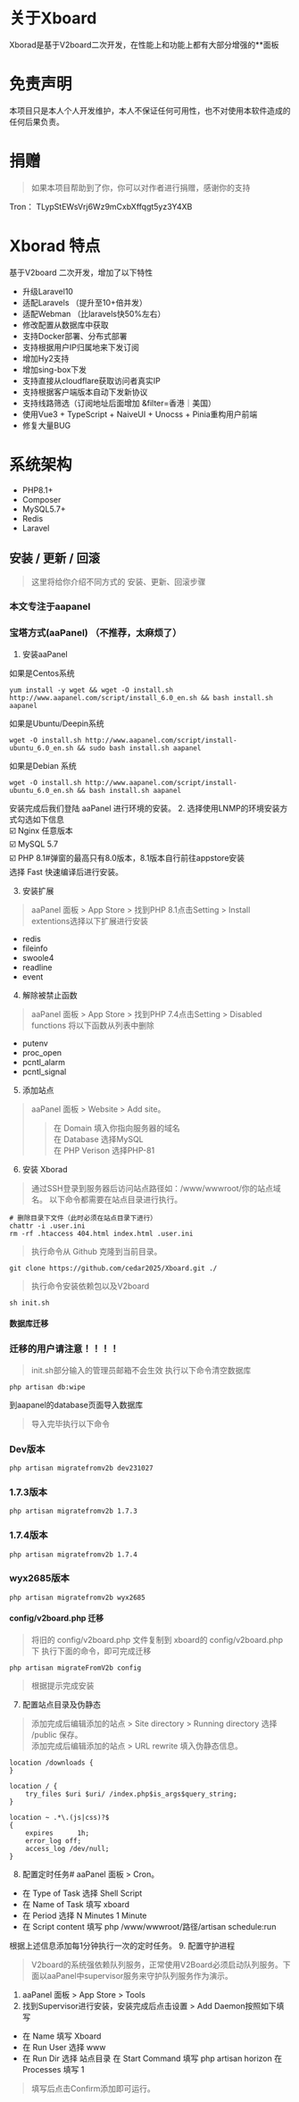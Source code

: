 # 关于Xboard
Xborad是基于V2board二次开发，在性能上和功能上都有大部分增强的**面板

# 免责声明
本项目只是本人个人开发维护，本人不保证任何可用性，也不对使用本软件造成的任何后果负责。
# 捐赠
> 如果本项目帮助到了你，你可以对作者进行捐赠，感谢你的支持  

Tron： TLypStEWsVrj6Wz9mCxbXffqgt5yz3Y4XB
# Xborad 特点 
基于V2board 二次开发，增加了以下特性
- 升级Laravel10
- 适配Laravels  （提升至10+倍并发）
- 适配Webman    （比laravels快50%左右）
- 修改配置从数据库中获取
- 支持Docker部署、分布式部署
- 支持根据用户IP归属地来下发订阅
- 增加Hy2支持
- 增加sing-box下发
- 支持直接从cloudflare获取访问者真实IP
- 支持根据客户端版本自动下发新协议
- 支持线路筛选（订阅地址后面增加 &filter=香港｜美国）
- 使用Vue3 + TypeScript + NaiveUI + Unocss + Pinia重构用户前端
- 修复大量BUG

# **系统架构**

- PHP8.1+
- Composer
- MySQL5.7+
- Redis
- Laravel

## 安装 / 更新 / 回滚
> 这里将给你介绍不同方式的 安装、更新、回滚步骤

### 本文专注于aapanel


### 宝塔方式(aaPanel) （不推荐，太麻烦了）
1. 安装aaPanel 

如果是Centos系统
```
yum install -y wget && wget -O install.sh http://www.aapanel.com/script/install_6.0_en.sh && bash install.sh aapanel
```
如果是Ubuntu/Deepin系统
```
wget -O install.sh http://www.aapanel.com/script/install-ubuntu_6.0_en.sh && sudo bash install.sh aapanel
``` 
如果是Debian 系统
```
wget -O install.sh http://www.aapanel.com/script/install-ubuntu_6.0_en.sh && bash install.sh aapanel
```

安装完成后我们登陆 aaPanel 进行环境的安装。
2. 选择使用LNMP的环境安装方式勾选如下信息  
☑️ Nginx 任意版本  
☑️ MySQL 5.7  
☑️ PHP 8.1#弹窗的最高只有8.0版本，8.1版本自行前往appstore安装  
选择 Fast 快速编译后进行安装。

3. 安装扩展 
> aaPanel 面板 > App Store > 找到PHP 8.1点击Setting > Install extentions选择以下扩展进行安装
- redis
- fileinfo
- swoole4
- readline
- event

4. 解除被禁止函数
> aaPanel 面板 > App Store > 找到PHP 7.4点击Setting > Disabled functions 将以下函数从列表中删除
- putenv
- proc_open
- pcntl_alarm
- pcntl_signal

5. 添加站点  
>aaPanel 面板 > Website > Add site。  
>>在 Domain 填入你指向服务器的域名  
>>在 Database 选择MySQL  
>>在 PHP Verison 选择PHP-81 

6. 安装 Xborad  
>通过SSH登录到服务器后访问站点路径如：/www/wwwroot/你的站点域名。
>以下命令都需要在站点目录进行执行。
```
# 删除目录下文件（此时必须在站点目录下进行）
chattr -i .user.ini
rm -rf .htaccess 404.html index.html .user.ini
```
> 执行命令从 Github 克隆到当前目录。
```
git clone https://github.com/cedar2025/Xboard.git ./
```
> 执行命令安装依赖包以及V2board
```
sh init.sh
```
#### 数据库迁移

### 迁移的用户请注意！！！！
> init.sh部分输入的管理员邮箱不会生效
执行以下命令清空数据库
```
php artisan db:wipe
```
到aapanel的database页面导入数据库
> 导入完毕执行以下命令
### Dev版本
```
php artisan migratefromv2b dev231027

```
### 1.7.3版本
```
php artisan migratefromv2b 1.7.3
```
### 1.7.4版本
```
php artisan migratefromv2b 1.7.4
```
### wyx2685版本
```
php artisan migratefromv2b wyx2685
```
#### config/v2board.php 迁移
> 将旧的 config/v2board.php 文件复制到 xboard的 config/v2board.php 下
> 执行下面的命令，即可完成迁移
```
php artisan migrateFromV2b config
```


> 根据提示完成安装
7. 配置站点目录及伪静态
> 添加完成后编辑添加的站点 > Site directory > Running directory 选择 /public 保存。  
> 添加完成后编辑添加的站点 > URL rewrite 填入伪静态信息。
```
location /downloads {
}

location / {  
    try_files $uri $uri/ /index.php$is_args$query_string;  
}

location ~ .*\.(js|css)?$
{
    expires      1h;
    error_log off;
    access_log /dev/null; 
}
```
8. 配置定时任务#
aaPanel 面板 > Cron。
- 在 Type of Task 选择 Shell Script
- 在 Name of Task 填写 xboard
- 在 Period 选择 N Minutes 1 Minute
- 在 Script content 填写 php /www/wwwroot/路径/artisan schedule:run

根据上述信息添加每1分钟执行一次的定时任务。
9. 配置守护进程
>V2board的系统强依赖队列服务，正常使用V2Board必须启动队列服务。下面以aaPanel中supervisor服务来守护队列服务作为演示。  
1. aaPanel 面板 > App Store > Tools  
2. 找到Supervisor进行安装，安装完成后点击设置 > Add Daemon按照如下填写
- 在 Name 填写 Xboard  
- 在 Run User 选择 www  
- 在 Run Dir 选择 站点目录 在 Start Command 填写 php artisan horizon 在 Processes 填写 1  

>填写后点击Confirm添加即可运行。


